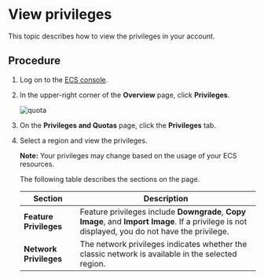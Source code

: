 # View privileges

This topic describes how to view the privileges in your account.

## Procedure

1.  Log on to the [ECS console](https://ecs.console.aliyun.com).

2.  In the upper-right corner of the **Overview** page, click **Privileges**.

    ![quota](https://static-aliyun-doc.oss-accelerate.aliyuncs.com/assets/img/en-US/1454237061/p166801.png)

3.  On the **Privileges and Quotas** page, click the **Privileges** tab.

4.  Select a region and view the privileges.

    **Note:** Your privileges may change based on the usage of your ECS resources.

    The following table describes the sections on the page.

    |Section|Description|
    |-------|-----------|
    |**Feature Privileges**|Feature privileges include **Downgrade**, **Copy Image**, and **Import Image**. If a privilege is not displayed, you do not have the privilege.|
    |**Network Privileges**|The network privileges indicates whether the classic network is available in the selected region.|


